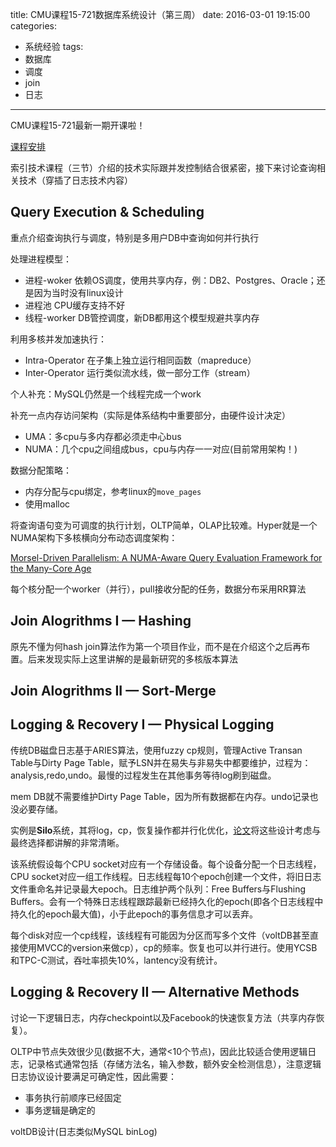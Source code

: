 title: CMU课程15-721数据库系统设计（第三周）
date: 2016-03-01 19:15:00
categories:
- 系统经验
tags:
- 数据库
- 调度
- join
- 日志
---
CMU课程15-721最新一期开课啦！

[课程安排](http://15721.courses.cs.cmu.edu/spring2016/schedule.html)

索引技术课程（三节）介绍的技术实际跟并发控制结合很紧密，接下来讨论查询相关技术（穿插了日志技术内容）

## Query Execution & Scheduling

重点介绍查询执行与调度，特别是多用户DB中查询如何并行执行

处理进程模型：

- 进程-woker 依赖OS调度，使用共享内存，例：DB2、Postgres、Oracle；还是因为当时没有linux设计
- 进程池 CPU缓存支持不好
- 线程-worker DB管控调度，新DB都用这个模型规避共享内存

利用多核并发加速执行：

- Intra-Operator 在子集上独立运行相同函数（mapreduce）
- Inter-Operator 运行类似流水线，做一部分工作（stream）

个人补充：MySQL仍然是一个线程完成一个work

补充一点内存访问架构（实际是体系结构中重要部分，由硬件设计决定）

- UMA：多cpu与多内存都必须走中心bus
- NUMA：几个cpu之间组成bus，cpu与内存一一对应(目前常用架构！)

数据分配策略：

- 内存分配与cpu绑定，参考linux的`move_pages`
- 使用malloc

将查询语句变为可调度的执行计划，OLTP简单，OLAP比较难。Hyper就是一个NUMA架构下多核横向分布动态调度架构：

[Morsel-Driven Parallelism: A NUMA-Aware Query Evaluation Framework for the Many-Core Age](http://15721.courses.cs.cmu.edu/spring2016/papers/p743-leis.pdf)

每个核分配一个worker（并行），pull接收分配的任务，数据分布采用RR算法

## Join Alogrithms I — Hashing

原先不懂为何hash join算法作为第一个项目作业，而不是在介绍这个之后再布置。后来发现实际上这里讲解的是最新研究的多核版本算法

## Join Alogrithms II — Sort-Merge



## Logging & Recovery I — Physical Logging

传统DB磁盘日志基于ARIES算法，使用fuzzy cp规则，管理Active Transan Table与Dirty Page Table，赋予LSN并在易失与非易失中都要维护，过程为：analysis,redo,undo。最慢的过程发生在其他事务等待log刷到磁盘。

mem DB就不需要维护Dirty Page Table，因为所有数据都在内存。undo记录也没必要存储。

实例是**Silo**系统，其将log，cp，恢复操作都并行化优化，[论文](http://15721.courses.cs.cmu.edu/spring2016/papers/zheng-osdi14.pdf)将这些设计考虑与最终选择都讲解的非常清晰。

该系统假设每个CPU socket对应有一个存储设备。每个设备分配一个日志线程，CPU socket对应一组工作线程。日志线程每10个epoch创建一个文件，将旧日志文件重命名并记录最大epoch。日志维护两个队列：Free Buffers与Flushing Buffers。会有一个特殊日志线程跟踪最新已经持久化的epoch(即各个日志线程中持久化的epoch最大值)，小于此epoch的事务信息才可以丢弃。

每个disk对应一个cp线程，该线程有可能因为分区而写多个文件（voltDB甚至直接使用MVCC的version来做cp），cp的频率。恢复也可以并行进行。使用YCSB和TPC-C测试，吞吐率损失10%，lantency没有统计。

## Logging & Recovery II — Alternative Methods

讨论一下逻辑日志，内存checkpoint以及Facebook的快速恢复方法（共享内存恢复）。

OLTP中节点失效很少见(数据不大，通常<10个节点)，因此比较适合使用逻辑日志，记录格式通常包括（存储方法名，输入参数，额外安全检测信息），注意逻辑日志协议设计要满足可确定性，因此需要：

- 事务执行前顺序已经固定
- 事务逻辑是确定的

voltDB设计(日志类似MySQL binLog)



